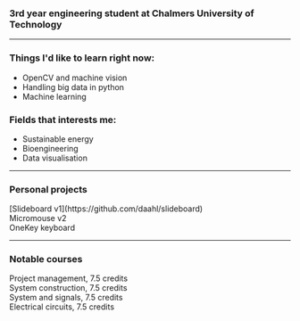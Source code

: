### 3rd year engineering student at Chalmers University of Technology

* * *

### Things I'd like to learn right now:
* OpenCV and machine vision
* Handling big data in python
* Machine learning

### Fields that interests me:
* Sustainable energy
* Bioengineering
* Data visualisation

* * *
### Personal projects

<dl>
<dt>[Slideboard v1](https://github.com/daahl/slideboard)</dt>
<dt>Micromouse v2</dt>
<dt>OneKey keyboard</dt>
</dl>

* * *
### Notable courses
<dl>
<dt>Project management, 7.5 credits</dt>
<dt>System construction, 7.5 credits</dt>
<dt>System and signals, 7.5 credits</dt>
<dt>Electrical circuits, 7.5 credits</dt>
</dl>
